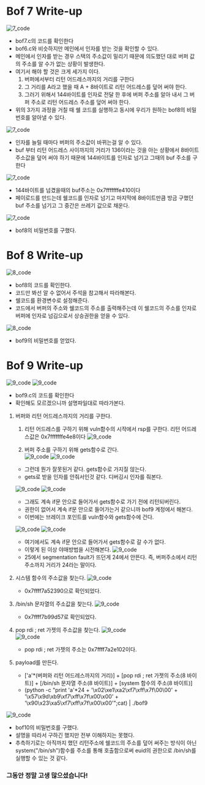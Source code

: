 # Bof 7 Write-up

![7_code](7_code1.jpg)
- bof7.c의 코드를 확인한다
- bof6.c와 비슷하지만 메인에서 인자를 받는 것을 확인할 수 있다. 
- 메인에서 인자를 받는 경우 스택의 주소값이 밀리기 때문에 의도했던 대로 버퍼 값의 주소를 알 수가 없는 상황이 발생한다. 
- 여기서 해야 할 것은 크게 세가지 이다.
  1. 버퍼에서부터 리턴 어드레스까지의 거리를 구한다
  2. 그 거리를 A라고 했을 때 A + 8바이트로 리턴 어드레스를 덮어 써야 한다. 
  3. 그러기 위해서 144바이트를 인자로 전달 한 후에 버퍼 주소를 알아 내서 그 버퍼 주소로 리턴 어드레스 주소를 덮어 써야 한다. 
- 위의 3가지 과정을 거칠 때 쉘 코드를 실행하고 동시에 우리가 원하는 bof8의 비밀번호를 알아낼 수 있다.  

![7_code](7_code2.jpg)
- 인자를 늘릴 때마다 버퍼의 주소값이 바뀌는걸 알 수 있다. 
- buf 부터 리턴 어드레스 사이까지의 거리가 136이라는 것을 아는 상황에서 8바이트 주소값을 덮어 써야 하기 때문에 144바이트를 인자로 넘기고 그때의 buf 주소를 구한다

![7_code](7_code4.jpg)
- 144바이트를 넘겼을때의 buf주소는 0x7fffffffe410이다
- 페이로드를 만드는데 쉘코드를 인자로 넘기고 마지막에 8바이트만큼 방금 구했던 buf 주소를 넘기고 그 중간은 쓰레기 값으로 채운다. 

![7_code](7_code5.jpg)
- bof8의 비밀번호를 구했다. 


# Bof 8 Write-up

![8_code](8_code2.jpg)
- bof8의 코드를 확인한다.
- 코드만 봐선 알 수 없어서 주석을 참고해서 따라해본다. 
- 쉘코드를 환경변수로 설정해준다.
- 코드에서 버퍼의 주소와 쉘코드의 주소를 출력해주는데 이 쉘코드의 주소를 인자로 버퍼에 인자로 넘김으로서 상승권한을 얻을 수 있다. 

![8_code](8_code1.jpg)
- bof9의 비밀번호를 얻었다. 

# Bof 9 Write-up

![9_code](9_code1.jpg)
![9_code](9_code111.jpg)
- bof9.c의 코드를 확인한다
- 확인해도 모르겠으니까 설명파일대로 따라가본다. 

1. 버퍼와 리턴 어드레스까지의 거리를 구한다.
   1. 리턴 어드레스를 구하기 위해 vuln함수의 시작에서 rsp를 구한다. 리턴 어드레스값은 0x7fffffffe4e8이다
   ![9_code](9_code2.jpg)

   2. 버퍼 주소를 구하기 위해 gets함수로 간다.  
   ![9_code](9_code3.jpg)
   ![9_code](9_code4.jpg)
   - 그런데 뭔가 잘못된거 같다. gets함수로 가지질 않는다. 
   - gets로 받을 인자를 안줘서인것 같다. 디버깅시 인자를 줘본다. 

   ![9_code](9_code5.jpg)
   ![9_code](9_code6.jpg)

   - 그래도 계속 if문 안으로 들어가서 gets함수로 가기 전에 리턴되버린다. 
   - 권한이 없어서 계속 if문 안으로 들어가는거 같으니까 bof9 계정에서 해본다. 
   - 이번에는 브레이크 포인트를 vuln함수와 gets함수에 건다. 

   ![9_code](9_code7.jpg)
   ![9_code](9_code8.jpg)
   - 여기에서도 계속 if문 안으로 들어가서 gets함수로 갈 수가 없다. 
   - 이렇게 된 이상 야매방법을 시전해본다. 
   ![9_code](9_code10.jpg)
   - 25에서 segmentation fault가 뜨던게 24에서 안뜬다. 즉, 버퍼주소에서 리턴주소까지 거리가 24라는 말이다. 

2. 시스템 함수의 주소값을 찾는다.
   ![9_code](9_code11.jpg)  
   - 0x7ffff7a52390으로 확인되었다. 

3. /bin/sh 문자열의 주소값을 찾는다.
   ![9_code](9_code12.jpg)  
   - 0x7ffff7b99d57로 확인되었다. 

4. pop rdi ; ret 가젯의 주소값을 찾는다.
   ![9_code](9_code13.jpg)  
   ![9_code](9_code14.jpg)  
   - pop rdi ; ret 가젯의 주소는  0x7ffff7a2e102이다. 

5. payload를 만든다. 
   - ['a'*(버퍼와 리턴 어드레스까지의 거리)] + [pop rdi ; ret 가젯의 주소(8 바이트)] + [/bin/sh 문자열 주소(8 바이트)] + [system 함수의 주소(8 바이트)] 
   - (python -c "print 'a'*24 + '\x02\xe1\xa2\xf7\xff\x7f\00\00' + '\x57\x9d\xb9\xf7\xff\x7f\x00\x00' + '\x90\x23\xa5\xf7\xff\x7f\x00\x00'";cat) | ./bof9  

![9_code](9_code15.jpg) 
- bof10의 비밀번호를 구했다.  
- 설명을 따라서 구하긴 했지만 전부 이해하지는 못했다.
- 추측하기로는 아직까지 했던 리턴주소에 쉘코드의 주소를 덮어 써주는 방식이 아닌 system("/bin/sh")함수를 주소를 통해 호출함으로써 euid의 권한으로 /bin/sh를 실행할 수 있는 것 같다. 





### 그동안 정말 고생 많으셨습니다!


